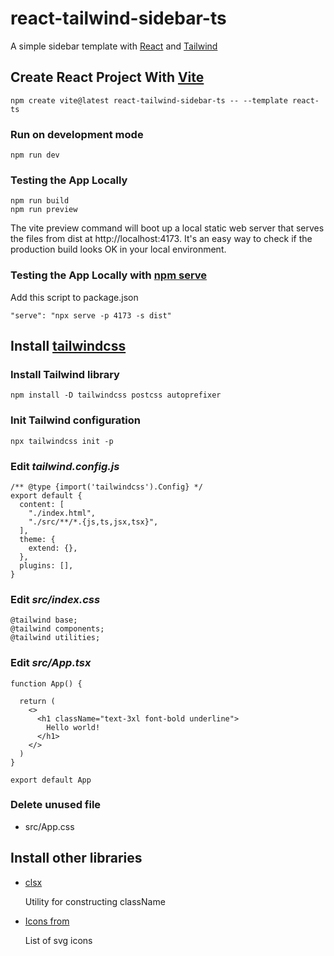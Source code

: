 # react-tailwind-sidebar-ts

A simple sidebar template with [React](https://react.dev/) and [Tailwind](https://tailwindcss.com/)

## Create React Project With [Vite](https://vitejs.dev/guide/)

```
npm create vite@latest react-tailwind-sidebar-ts -- --template react-ts
```

### Run on development mode

```
npm run dev
```


### Testing the App Locally

```
npm run build
npm run preview
```

The vite preview command will boot up a local static web server that serves the files from dist at http://localhost:4173. It's an easy way to check if the production build looks OK in your local environment.

### Testing the App Locally with [npm serve](https://github.com/vercel/serve)

Add this script to package.json

```
"serve": "npx serve -p 4173 -s dist"
```

## Install [tailwindcss](https://tailwindcss.com/docs/guides/vite)

### Install Tailwind library

```
npm install -D tailwindcss postcss autoprefixer
```

### Init Tailwind configuration

```
npx tailwindcss init -p
```

### Edit ***tailwind.config.js***

```
/** @type {import('tailwindcss').Config} */
export default {
  content: [
    "./index.html",
    "./src/**/*.{js,ts,jsx,tsx}",
  ],
  theme: {
    extend: {},
  },
  plugins: [],
}
```

### Edit ***src/index.css***

```
@tailwind base;
@tailwind components;
@tailwind utilities;
```

### Edit ***src/App.tsx***

```
function App() {

  return (
    <>
      <h1 className="text-3xl font-bold underline">
        Hello world!
      </h1>
    </>
  )
}

export default App
```

### Delete unused file

- src/App.css

## Install other libraries

- [clsx](https://github.com/lukeed/clsx)

  Utility for constructing className

- [Icons from](https://icons.radix-ui.com/)

  List of svg icons